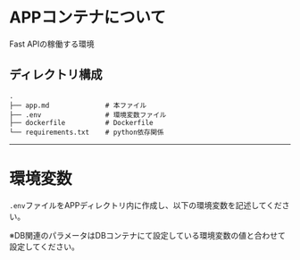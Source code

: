 # APPコンテナについて
Fast APIの稼働する環境


## ディレクトリ構成
```
.
├── app.md              # 本ファイル
├── .env                # 環境変数ファイル
├── dockerfile          # Dockerfile
└── requirements.txt    # python依存関係
```
---

# 環境変数
`.env`ファイルをAPPディレクトリ内に作成し、以下の環境変数を記述してください。


※DB関連のパラメータはDBコンテナにて設定している環境変数の値と合わせて設定してください。